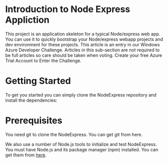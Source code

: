 # Introduction to Node Express Appliction
This project is an application skeleton for a typical Node/express web app. You can use it to quickly bootstrap your Node/express webapp projects and dev environment for these projects.
This article is an entry in our Windows Azure Developer Challenge. Articles in this sub-section are not required to be full articles so care should be taken when voting. Create your free Azure Trial Account to Enter the Challenge.
# Getting Started
To get you started you can simply clone the NodeExpress repository and install the dependencies:
# Prerequisites
You need git to clone the NodeExpress. You can get git from here.

We also use a number of Node.js tools to initialize and test NodeExpress. You must have Node.js and its package manager (npm) installed. You can get them from <a href="https://github.com/vivekk1/NodeExpress.git">here</a>.
